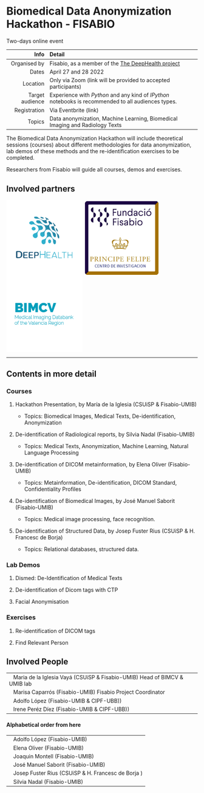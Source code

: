 # Biomedical Data Anonymization Hackathon - FISABIO

Two-days online event 


| Info | Detail |
| ---: | :--- |
| Organised by | Fisabio, as a member of the [The DeepHealth project](https://deephealth-project.eu) |
| Dates | April 27 and 28 2022  |
| Location | Only via Zoom (link will be provided to accepted participants) |
| Target audience | Experience with *Python* and any kind of *IPython* notebooks is recommended to all audiences types. |
| Registration | Via Eventbrite (link) |
| Topics | Data anonymization, Machine Learning, Biomedical Imaging and Radiology Texts |


The Biomedical Data Anonymization Hackathon will include theoretical sessions (courses)
about different methodologies for data anonymization, lab demos of these methods
and the re-identification exercises to be completed.

Researchers from Fisabio will guide all courses, demos and exercises.


## Involved partners
<img src=figures/deep.png align="center" width="200">  <img src=figures/logo_cipf_fisabio.png align="center" width="200">  <img src=figures/logobimcv.png align="center" width="200"> 


---

## Contents in more detail

### Courses

1. Hackathon Presentation, by María de la Iglesia (CSUiSP & Fisabio-UMIB)

    - Topics: Biomedical Images, Medical Texts, De-identification, Anonymization

2. De-identification of Radiological reports, by Silvia Nadal (Fisabio-UMIB)

    - Topics: Medical Texts, Anonymization, Machine Learning, Natural Language Processing

3. De-identification of DICOM metainformation, by Elena Oliver (Fisabio-UMIB)

    - Topics: Metainformation, De-identification, DICOM Standard, Confidentiality Profiles 

4. De-identification of Biomedical Images, by José Manuel Saborit (Fisabio-UMIB)

    - Topics: Medical image processing, face recognition.

5. De-identification of Structured Data, by Josep Fuster Rius (CSUiSP & H. Francesc de Borja)
    
    - Topics: Relational databases, structured data.


### Lab Demos

1. Dismed: De-Identification of Medical Texts

2. De-identification of Dicom tags with CTP

3. Facial Anonymisation 



### Exercises

1. Re-identification of DICOM tags

2. Find Relevant Person

## Involved People

|     |
| --- |
| &nbsp;&nbsp; Maria de la Iglesia Vayá (CSUiSP & Fisabio-UMIB) Head of BIMCV & UMIB lab|
| &nbsp;&nbsp; Marisa Caparrós (Fisabio-UMIB) Fisabio Project Coordinator |
| &nbsp;&nbsp; Adolfo López (Fisabio-UMIB & CIPF-UBB)) |
| &nbsp;&nbsp; Irene Peréz Díez (Fisabio-UMIB & CIPF-UBB)) |

#### Alphabetical order from here

|     |
| --- |
| &nbsp;&nbsp; Adolfo López (Fisabio-UMIB) |
| &nbsp;&nbsp; Elena Oliver (Fisabio-UMIB) |
| &nbsp;&nbsp; Joaquin Montell (Fisabio-UMIB) |
| &nbsp;&nbsp; José Manuel Saborit (Fisabio-UMIB) |
| &nbsp;&nbsp; Josep Fuster Rius (CSUiSP & H. Francesc de Borja ) |
| &nbsp;&nbsp; Silvia Nadal (Fisabio-UMIB) |

